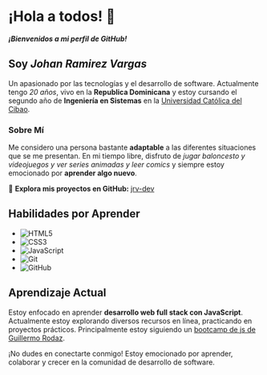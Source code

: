 # **¡Hola a todos! 👋**

***¡Bienvenidos a mi perfil de GitHub!***

## **Soy *Johan Ramirez Vargas***
Un apasionado por las tecnologías y el desarrollo de software. Actualmente tengo *20 años*, vivo en la **Republica Dominicana** y estoy cursando el segundo año de **Ingeniería en Sistemas** en la [Universidad Católica del Cibao](https://www.ucateci.edu.do/).

### **Sobre Mí**
Me considero una persona bastante **adaptable** a las diferentes situaciones que se me presentan. En mi tiempo libre, disfruto de *jugar baloncesto y videojuegos y ver series animadas y leer comics* y siempre estoy emocionado por **aprender algo nuevo**.

🔭 **Explora mis proyectos en GitHub:** [jrv-dev](https://github.com/jrv-dev)

## **Habilidades por Aprender**
- ![HTML5](https://img.shields.io/badge/html5-%23E34F26.svg?style=for-the-badge&logo=html5&logoColor=white)
- ![CSS3](https://img.shields.io/badge/css3-%231572B6.svg?style=for-the-badge&logo=css3&logoColor=white) 
- ![JavaScript](https://img.shields.io/badge/javascript-%23323330.svg?style=for-the-badge&logo=javascript&logoColor=%23F7DF1E) 
- ![Git](https://img.shields.io/badge/git-%23F05033.svg?style=for-the-badge&logo=git&logoColor=white)
- ![GitHub](https://img.shields.io/badge/github-%23121011.svg?style=for-the-badge&logo=github&logoColor=white) 

## **Aprendizaje Actual**
Estoy enfocado en aprender **desarrollo web full stack con JavaScript**. Actualmente estoy explorando diversos recursos en línea, practicando en proyectos prácticos. Principalmente estoy siguiendo un [bootcamp de js de Guillermo Rodaz](https://undefined.academy/).

¡No dudes en conectarte conmigo! Estoy emocionado por aprender, colaborar y crecer en la comunidad de desarrollo de software.
